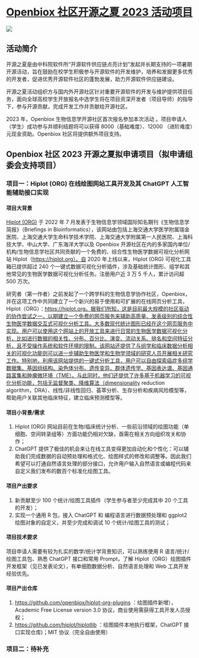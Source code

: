 # [Openbiox 社区开源之夏 2023 活动项目](https://github.com/openbiox/summer-ospp)

![](https://summer-ospp.ac.cn/img/indexBanner.jpg)

## 活动简介

开源之夏是由中科院软件所“开源软件供应链点亮计划”发起并长期支持的一项暑期开源活动，旨在鼓励在校学生积极参与开源软件的开发维护，培养和发掘更多优秀的开发者，促进优秀开源软件社区的蓬勃发展，助力开源软件供应链建设。

开源之夏活动组织方与国内外开源社区针对重要开源软件的开发与维护提供项目任务，面向全球高校学生开放报名中选学生将在项目资深开发者（项目导师）的指导下，参与开源贡献，完成开发工作并贡献给开源社区。

2023 年，Openbiox 生物信息学开源社区首次报名参加本次活动 。项目申请人（学生）成功参与并顺利结题将可以获得 8000（基础难度）、12000 （进阶难度）元现金资助。Openbiox 社区将提供额外项目支持。

## Openbiox 社区 2023 开源之夏拟申请项目（拟申请组委会支持项目）

### 项目一：Hiplot (ORG) 在线绘图网站工具开发及其 ChatGPT 人工智能辅助接口实现

#### 项目大背景

[Hiplot (ORG)](https://hiplot.cn) 于 2022 年 7 月发表于生物信息学领域国际知名期刊《生物信息学简报》（Briefings in Bioinformatics），该网站由包括上海交通大学医学附属瑞金医院、上海交通大学生命科学技术学院、上海交通大学附属第一人民医院、上海科技大学、中山大学、广东海洋大学以及 Openbiox 开源社区在内的多家国内单位/机构/生物信息学社区共同贡献的一个免费的、综合性生物医学数据可视化分析网站 Hiplot（https://hiplot.org）。自 2020 年上线以来，Hiplot (ORG) 可视化工具箱已提供超过 240 个一键式数据可视化分析插件，涉及基础统计图形、组学和其他常见的生物医学数据可视化分析任务。注册用户近 3 万 5 千人，累计访问超 500 万次。

研究者（第一作者）之前发起了一个跨学科的生物信息学协作社区，Openbiox，并在这项工作中共同建立了一个新兴的易于使用和可扩展的在线网页分析工具，Hiplot（ORG）：https://hiplot.org。据我们所知，这是目前最大规模的社区驱动的协作尝试之一，以期建立一个免费的网页服务来辅助高质量、发表级别的综合性生物医学数据交互式可视化分析工具。大多数现代统计图形已经在这个网页服务中实现。用户可以使用这个网站上的开放工具来进行日常的生物医学数据可视化分析，比如进行数据的相关性、分布、百分比、演变、流动关系、排名和空间特征分析，且不受操作系统和软件环境的限制。该网站还提供了与组学和临床数据分析相关的可视化功能则可以进一步辅助生物医学和生物学领域的研究人员开展相关研究工作。特别地，利用该网站提供的一键式分析工具，用户可以自由探索癌症多组学数据集、基因组结构、染色体分布、遗传变异、群体遗传学、基因表达谱、基因通路富集和肿瘤微环境（TME）。与此同时，他们还提供了许多基于机器学习的可视化分析功能，包括无监督聚类、降维算法（dimensionality reduction algorithm，DRA）、线性/非线性回归、荟萃分析、生存分析和疾病风险模型等，帮助用户关联其他临床特征，建立临床预测模型等。

#### 项目小背景/需求

1. Hiplot (ORG) 网站目前在生物/临床统计分析、一些前沿领域的绘图功能（单细胞、空间转录组等）方面功能仍相对欠缺，亟需在相关方向组织攻关和协作；
2. ChatGPT 提供了极佳的机会来让在线工具变得更加自动化和个性化：可以辅助我们完成数据的自动预处理和格式化、绘图样式的修改和调整等。因此我们希望可以打通自然语言处理的部分接口，允许用户输入自然语言或编程代码来自定义我们发布的数百个标准化绘图工具。

#### 项目产出要求

1. 新贡献至少 100 个统计/绘图工具插件（学生参与者至少完成其中 20 个工具的开发）；
2. 实现一个通用 R 包，接入 ChatGPT 和 编程语言进行数据预处理和 ggplot2 绘图对象的自定义，并至少完成和调试 10 个统计/绘图工具的测试；

#### 项目技术要求

项目申请人需要有较为扎实的数学/统计学背景知识，可以熟练使用 R 语言/统计/绘图工具包、熟悉 ChatGPT 接口和常用 Prompt，了解 Hiplot（ORG）绘图插件开发框架（见已发表论文），有单细胞数据分析、自然语言处理和 Web 工具开发经验优先。

#### 项目产出仓库

1. https://github.com/openbiox/hiplot-org-plugins ：绘图插件新增），Academic Free License version 3.0 协议，商业使用需获得工具开发人员授权；
2. https://github.com/hiplot/hiplotlib ：绘图插件本地执行框架，ChatGPT 接口实现仓库)；MIT 协议（完全自由使用）

### 项目二：待补充